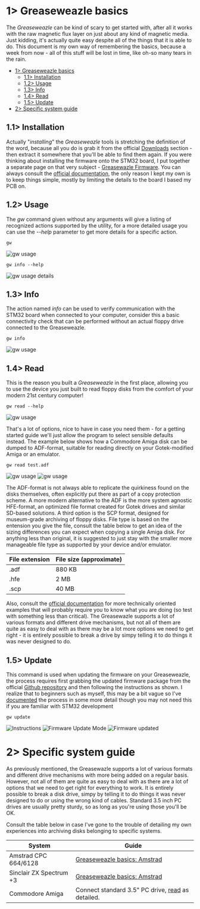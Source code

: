 # 1> Greaseweazle basics
The *Greaseweazle* can be kind of scary to get started with, after all it works with the raw magnetic flux layer on just about any kind of magnetic media. Just kidding, it's actually quite easy despite all of the things that it is able to do. This document is my own way of remembering the basics, because a week from now - all of this stuff will be lost in time, like oh-so many tears in the rain.

- [1> Greaseweazle basics](#1-greaseweazle-basics)
  - [1.1> Installation](#11-installation)
  - [1.2> Usage](#12-usage)
  - [1.3> Info](#13-info)
  - [1.4> Read](#14-read)
  - [1.5> Update](#15-update)
- [2> Specific system guide](#2-specific-system-guide) 

## 1.1> Installation
Actually "*installing*" the *Greaseweazle* tools is stretching the definition of the word, because all you do is grab it from the official [Downloads](https://github.com/keirf/greaseweazle/wiki/Download-Host-Tools) section - then extract it somewhere that you'll be able to find them again. If you were thinking about installing the firmware onto the STM32 board, I put together a separate page on that very subject - [Greasewazle Firmware](https://github.com/tebl/Amiga-DrawBridge/blob/main/documentation/greaseweazle_firmware.md). You can always consult the [official documentation](https://github.com/keirf/Greaseweazle/wiki/Firmware-Programming), the only reason I kept my own is to keep things simple, mostly by limiting the details to the board I based my PCB on.

## 1.2> Usage
The *gw* command given without any arguments will give a listing of recognized actions supported by the utility, for a more detailed usage you can use the *--help* parameter to get more details for a specific action.
```
gw
```
![gw usage](https://github.com/tebl/Amiga-DrawBridge/raw/main/gallery/gw_usage.png)
```
gw info --help
```
![gw usage details](https://github.com/tebl/Amiga-DrawBridge/raw/main/gallery/gw_usage_detail.png)

## 1.3> Info
The action named *info* can be used to verify communication with the STM32 board when connected to your computer, consider this a basic connectivity check that can be performed without an actual floppy drive connected to the Greaseweazle.
```
gw info
```
![gw usage](https://github.com/tebl/Amiga-DrawBridge/raw/main/gallery/gw_info.png)

## 1.4> Read
This is the reason you built a *Greaseweazle* in the first place, allowing you to use the device you just built to read floppy disks from the comfort of your modern 21st century computer!
```
gw read --help
```
![gw usage](https://github.com/tebl/Amiga-DrawBridge/raw/main/gallery/gw_read_001.png)

That's a lot of options, nice to have in case you need them - for a getting started guide we'll just allow the program to select sensible defaults instead. The example below shows how a Commodore Amiga disk can be dumped to ADF-format, suitable for reading directly on your Gotek-modified Amiga or an emulator. 
```
gw read test.adf
```
![gw usage](https://github.com/tebl/Amiga-DrawBridge/raw/main/gallery/gw_read_002.png)
![gw usage](https://github.com/tebl/Amiga-DrawBridge/raw/main/gallery/gw_read_003.png)

The ADF-format is not always able to replicate the quirkiness found on the disks themselves, often explicitly put there as part of a copy protection scheme. A more modern alternative to the ADF is the more system agnostic HFE-format, an optimized file format created for Gotek drives and similar SD-based solutions. A third option is the SCP format, designed for museum-grade archiving of floppy disks. File type is based on the entension you give the file, consult the table below to get an idea of the sizing differences you can expect when copying a single Amiga disk. For anything less than original, it is suggested to just stay with the smaller more manageable file type as supported by your device and/or emulator.

| File extension | File size (approximate) |
| -------------- | ----------------------- |
| .adf           | 880 KB                  |
| .hfe           | 2 MB                    |
| .scp           | 40 MB                   |

Also, consult the [official documentation](https://github.com/keirf/Greaseweazle/wiki/Getting-Started) for more technically oriented examples that will probably require you to know what you are doing (so test with something less than critical). The Greasewazle supports a lot of various formats and different drive mechanisms, but not all of them are quite as easy to deal with as there may be a lot more options we need to get right - it is entirely possible to break a drive by simpy telling it to do things it was never designed to do.

## 1.5> Update
This command is used when updating the firmware on your Greaseweazle, the process requires first grabbing the updated firmware package from the official [Github repository](https://github.com/keirf/Greaseweazle/wiki/Downloads) and then following the instructions as shown. I realize that to beginners such as myself, this may be a bit vague so I've [documented](https://github.com/tebl/Amiga-DrawBridge/blob/main/documentation/greaseweazle_firmware.md#15-updating-firmware) the process in some more detail though you may not need this if you are familiar with STM32 development
```
gw update
```
![Instructions](https://github.com/tebl/Amiga-DrawBridge/raw/main/gallery/gw_update_002.png)
![Firmware Update Mode](https://github.com/tebl/Amiga-DrawBridge/raw/main/gallery/gw_update_003.jpg)
![Firmware updated](https://github.com/tebl/Amiga-DrawBridge/raw/main/gallery/gw_update_004.png)

# 2> Specific system guide
As previously mentioned, the Greasewazle supports a lot of various formats and different drive mechanisms with more being added on a regular basis. However, not all of them are quite as easy to deal with as there are a lot of options that we need to get right for everything to work. It is entirely possible to break a disk drive, simpy by telling it to do things it was never designed to do or using the wrong kind of cables. Standard 3.5 inch PC drives are usually pretty sturdy, so as long as you're using those you'll be OK. 

Consult the table below in case I've gone to the trouble of detailing my own experiences into archiving disks belonging to specific systems. 

| System                        | Guide |
| ----------------------------- | ----- |
| Amstrad CPC 664/6128          | [Greaseweazle basics: Amstrad](https://github.com/tebl/Amiga-DrawBridge/blob/main/documentation/greaseweazle_basics_amstrad.md)
| Sinclair ZX Spectrum +3       | [Greaseweazle basics: Amstrad](https://github.com/tebl/Amiga-DrawBridge/blob/main/documentation/greaseweazle_basics_amstrad.md)
| Commodore Amiga               | Connect standard 3.5" PC drive, [read](#14-read) as detailed.